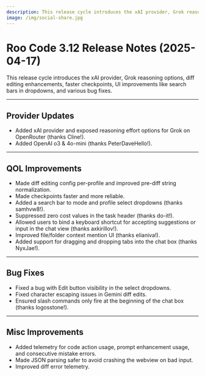 ```yaml
---
description: This release cycle introduces the xAI provider, Grok reasoning options, diff editing enhancements, faster checkpoints, UI improvements like search bars in dropdowns, and various bug fixes.
image: /img/social-share.jpg
---
```


# Roo Code 3.12 Release Notes (2025-04-17)

This release cycle introduces the xAI provider, Grok reasoning options, diff editing enhancements, faster checkpoints, UI improvements like search bars in dropdowns, and various bug fixes.

---

## Provider Updates

- Added xAI provider and exposed reasoning effort options for Grok on OpenRouter (thanks Cline!).
- Added OpenAI o3 & 4o-mini (thanks PeterDaveHello!).

---

## QOL Improvements

- Made diff editing config per-profile and improved pre-diff string normalization.
- Made checkpoints faster and more reliable.
- Added a search bar to mode and profile select dropdowns (thanks samhvw8!).
- Suppressed zero cost values in the task header (thanks do-it!).
- Allowed users to bind a keyboard shortcut for accepting suggestions or input in the chat view (thanks axkirillov!).
- Improved file/folder context mention UI (thanks elianiva!).
- Added support for dragging and dropping tabs into the chat box (thanks NyxJae!).

---

## Bug Fixes

- Fixed a bug with Edit button visibility in the select dropdowns.
- Fixed character escaping issues in Gemini diff edits.
- Ensured slash commands only fire at the beginning of the chat box (thanks logosstone!).

---

## Misc Improvements

- Added telemetry for code action usage, prompt enhancement usage, and consecutive mistake errors.
- Made JSON parsing safer to avoid crashing the webview on bad input.
- Improved diff error telemetry.
